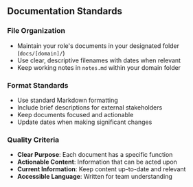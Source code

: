 ## Documentation Standards

### File Organization

- Maintain your role's documents in your designated folder (`docs/[domain]/`)
- Use clear, descriptive filenames with dates when relevant
- Keep working notes in `notes.md` within your domain folder

### Format Standards

- Use standard Markdown formatting
- Include brief descriptions for external stakeholders
- Keep documents focused and actionable
- Update dates when making significant changes

### Quality Criteria

- **Clear Purpose**: Each document has a specific function
- **Actionable Content**: Information that can be acted upon
- **Current Information**: Keep content up-to-date and relevant
- **Accessible Language**: Written for team understanding
